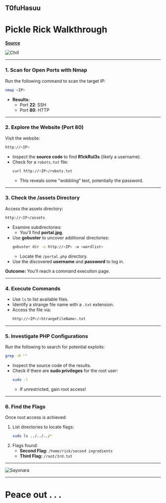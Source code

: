 T0fuHasuu
---

# **Pickle Rick Walkthrough**  
[**Source**](https://whokilleddb.medium.com/tryhackme-pickle-rick-walkthrough-2c33bf07c77b)  

![Chill](https://i.pinimg.com/originals/24/97/5b/24975bccb319c0bb62e36ff9e20d0c93.gif)  

---

### **1. Scan for Open Ports with Nmap**
Run the following command to scan the target IP:  
```bash
nmap <IP>
```

- **Results:**  
  - Port **22**: SSH  
  - Port **80**: HTTP  

---

### **2. Explore the Website (Port 80)**  
Visit the website:  
```bash
http://<IP>
```

- Inspect the **source code** to find **R1ckRul3s** (likely a username).  
- Check for a `robots.txt` file:  
  ```bash
  curl http://<IP>/robots.txt
  ```
  - This reveals some "wobbling" text, potentially the password.  

---

### **3. Check the /assets Directory**  
Access the assets directory:  
```bash
http://<IP>/assets
```

- Examine subdirectories:  
  - You'll find **portal.jpg**.  
- Use **gobuster** to uncover additional directories:  
  ```bash
  gobuster dir -u http://<IP> -w <wordlist>
  ```
  - Locate the `/portal.php` directory.  
- Use the discovered **username** and **password** to log in.  

**Outcome:** You’ll reach a command execution page.  

---

### **4. Execute Commands**  
- Use `ls` to list available files.  
- Identify a strange file name with a `.txt` extension.  
- Access the file via:  
  ```bash
  http://<IP>/<StrangeFileName>.txt
  ```

---

### **5. Investigate PHP Configurations**  
Run the following to search for potential exploits:  
```bash
grep -R ""
```

- Inspect the source code of the results.  
- Check if there are **sudo privileges** for the root user:  
  ```bash
  sudo -l
  ```
  - If unrestricted, gain root access!  

---

### **6. Find the Flags**  
Once root access is achieved:  

1. List directories to locate flags:  
   ```bash
   sudo ls ../../../*
   ```  
2. Flags found:  
   - **Second Flag:** `/home/rick/second ingredients`  
   - **Third Flag:** `/root/3rd.txt`  

---

![Sayonara](https://media.tenor.com/WC3Hil6PFD8AAAAM/capybara-riding.gif)  

---  

# Peace out . . .